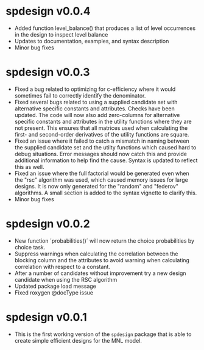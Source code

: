 # spdesign v0.0.4
* Added function level_balance() that produces a list of level occurrences in the design to inspect level balance
* Updates to documentation, examples, and syntax description
* Minor bug fixes

# spdesign v0.0.3
* Fixed a bug related to optimizing for c-efficiency where it would sometimes fail to correctly identify the denominator. 
* Fixed several bugs related to using a supplied candidate set with alternative specific constants and attributes. Checks have been updated. The code will now also add zero-columns for alternative specific constants and attributes in the utility functions where they are not present. This ensures that all matrices used when calculating the first- and second-order derivatives of the utility functions are square. 
* Fixed an issue where it failed to catch a mismatch in naming between the supplied candidate set and the utilty functions which caused hard to debug situations. Error messages should now catch this and provide additional information to help find the cause. Syntax is updated to reflect this as well. 
* Fixed an issue where the full factorial would be generated even when the "rsc" algorithm was used, which caused memory issues for large designs. It is now only generated for the "random" and "federov" algorithms. A small section is added to the syntax vignette to clarify this. 
* Minor bug fixes

# spdesign v0.0.2
* New function ´probabilities()´ will now return the choice probabilities by choice task. 
* Suppress warnings when calculating the correlation between the blocking column and the attributes to avoid warning when calculating correlation with respect to a constant.
* After a number of candidates without improvement try a new design candidate when using the RSC algorithm
* Updated package load message
* Fixed roxygen @docType issue

# spdesign v0.0.1
* This is the first working version of the `spdesign` package that is able to create simple efficient designs for the MNL model. 
